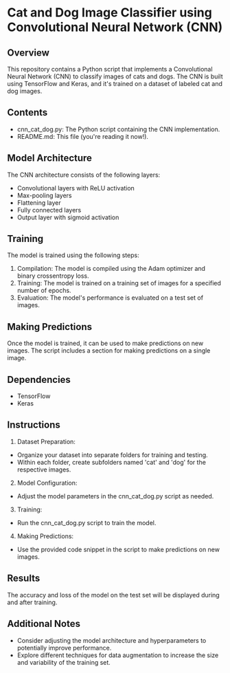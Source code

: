 
# Cat and Dog Image Classifier using Convolutional Neural Network (CNN)

## Overview

This repository contains a Python script that implements a Convolutional Neural Network (CNN) to classify images of cats and dogs. The CNN is built using TensorFlow and Keras, and it's trained on a dataset of labeled cat and dog images.

## Contents

* cnn_cat_dog.py: The Python script containing the CNN implementation.
* README.md: This file (you're reading it now!).
## Model Architecture

The CNN architecture consists of the following layers:

* Convolutional layers with ReLU activation
* Max-pooling layers
* Flattening layer
* Fully connected layers
* Output layer with sigmoid activation
## Training

The model is trained using the following steps:

1. Compilation: The model is compiled using the Adam optimizer and binary crossentropy loss.
2. Training: The model is trained on a training set of images for a specified number of epochs.
3. Evaluation: The model's performance is evaluated on a test set of images.
## Making Predictions

Once the model is trained, it can be used to make predictions on new images. The script includes a section for making predictions on a single image.

## Dependencies

* TensorFlow
* Keras
## Instructions

1. Dataset Preparation:

* Organize your dataset into separate folders for training and testing.
* Within each folder, create subfolders named 'cat' and 'dog' for the respective images.
2. Model Configuration:

* Adjust the model parameters in the cnn_cat_dog.py script as needed.
3. Training:

* Run the cnn_cat_dog.py script to train the model.
4. Making Predictions:

* Use the provided code snippet in the script to make predictions on new images.
## Results

The accuracy and loss of the model on the test set will be displayed during and after training.

## Additional Notes

* Consider adjusting the model architecture and hyperparameters to potentially improve performance.
* Explore different techniques for data augmentation to increase the size and variability of the training set.

